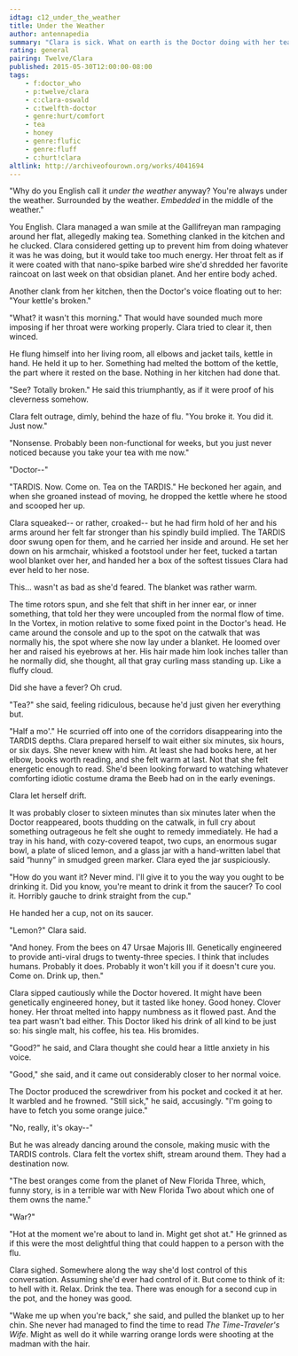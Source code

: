 ```yaml
---
idtag: c12_under_the_weather
title: Under the Weather
author: antennapedia
summary: "Clara is sick. What on earth is the Doctor doing with her tea kettle?"
rating: general
pairing: Twelve/Clara
published: 2015-05-30T12:00:00-08:00
tags:
    - f:doctor_who
    - p:twelve/clara
    - c:clara-oswald
    - c:twelfth-doctor
    - genre:hurt/comfort
    - tea
    - honey
    - genre:flufic
    - genre:fluff
    - c:hurt!clara
altlink: http://archiveofourown.org/works/4041694
---
```

"Why do you English call it *under the weather* anyway? You're always under the weather. Surrounded by the weather. *Embedded* in the middle of the weather."

You English. Clara managed a wan smile at the Gallifreyan man rampaging around her flat, allegedly making tea. Something clanked in the kitchen and he clucked. Clara considered getting up to prevent him from doing whatever it was he was doing, but it would take too much energy. Her throat felt as if it were coated with that nano-spike barbed wire she'd shredded her favorite raincoat on last week on that obsidian planet. And her entire body ached.

Another clank from her kitchen, then the Doctor's voice floating out to her: "Your kettle's broken."

"What? it wasn't this morning." That would have sounded much more imposing if her throat were working properly. Clara tried to clear it, then winced.

He flung himself into her living room, all elbows and jacket tails, kettle in hand. He held it up to her. Something had melted the bottom of the kettle, the part where it rested on the base. Nothing in her kitchen had done that.

"See? Totally broken." He said this triumphantly, as if it were proof of his cleverness somehow.

Clara felt outrage, dimly, behind the haze of flu. "You broke it. You did it. Just now."

"Nonsense. Probably been non-functional for weeks, but you just never noticed because you take your tea with me now."

"Doctor--"

"TARDIS. Now. Come on. Tea on the TARDIS." He beckoned her again, and when she groaned instead of moving, he dropped the kettle where he stood and scooped her up.

Clara squeaked-- or rather, croaked-- but he had firm hold of her and his arms around her felt far stronger than his spindly build implied. The TARDIS door swung open for them, and he carried her inside and around. He set her down on his armchair, whisked a footstool under her feet, tucked a tartan wool blanket over her, and handed her a box of the softest tissues Clara had ever held to her nose.

This... wasn't as bad as she'd feared. The blanket was rather warm.

The time rotors spun, and she felt that shift in her inner ear, or inner something, that told her they were uncoupled from the normal flow of time. In the Vortex, in motion relative to some fixed point in the Doctor's head. He came around the console and up to the spot on the catwalk that was normally his, the spot where she now lay under a blanket. He loomed over her and raised his eyebrows at her. His hair made him look inches taller than he normally did, she thought, all that gray curling mass standing up. Like a fluffy cloud.

Did she have a fever? Oh crud.

"Tea?" she said, feeling ridiculous, because he'd just given her everything but.

"Half a mo'." He scurried off into one of the corridors disappearing into the TARDIS depths. Clara prepared herself to wait either six minutes, six hours, or six days. She never knew with him. At least she had books here, at her elbow, books worth reading, and she felt warm at last. Not that she felt energetic enough to read. She'd been looking forward to watching whatever comforting idiotic costume drama the Beeb had on in the early evenings.

Clara let herself drift.

It was probably closer to sixteen minutes than six minutes later when the Doctor reappeared, boots thudding on the catwalk, in full cry about something outrageous he felt she ought to remedy immediately. He had a tray in his hand, with cozy-covered teapot, two cups, an enormous sugar bowl, a plate of sliced lemon, and a glass jar with a hand-written label that said “hunny” in smudged green marker. Clara eyed the jar suspiciously.

"How do you want it? Never mind. I'll give it to you the way you ought to be drinking it. Did you know, you're meant to drink it from the saucer? To cool it. Horribly gauche to drink straight from the cup."

He handed her a cup, not on its saucer.

"Lemon?" Clara said.

"And honey. From the bees on 47 Ursae Majoris III. Genetically engineered to provide anti-viral drugs to twenty-three species. I think that includes humans. Probably it does. Probably it won't kill you if it doesn't cure you. Come on. Drink up, then."

Clara sipped cautiously while the Doctor hovered. It might have been genetically engineered honey, but it tasted like honey. Good honey. Clover honey. Her throat melted into happy numbness as it flowed past. And the tea part wasn't bad either. This Doctor liked his drink of all kind to be just so: his single malt, his coffee, his tea. His bromides.

"Good?" he said, and Clara thought she could hear a little anxiety in his voice.

"Good," she said, and it came out considerably closer to her normal voice.

The Doctor produced the screwdriver from his pocket and cocked it at her. It warbled and he frowned. "Still sick," he said, accusingly. "I'm going to have to fetch you some orange juice."

"No, really, it's okay--"

But he was already dancing around the console, making music with the TARDIS controls. Clara felt the vortex shift, stream around them. They had a destination now.

"The best oranges come from the planet of New Florida Three, which, funny story, is in a terrible war with New Florida Two about which one of them owns the name."

"War?"

"Hot at the moment we're about to land in. Might get shot at." He grinned as if this were the most delightful thing that could happen to a person with the flu.

Clara sighed. Somewhere along the way she'd lost control of this conversation. Assuming she'd ever had control of it. But come to think of it: to hell with it. Relax. Drink the tea. There was enough for a second cup in the pot, and the honey was good.

"Wake me up when you're back," she said, and pulled the blanket up to her chin. She never had managed to find the time to read *The Time-Traveler's Wife*. Might as well do it while warring orange lords were shooting at the madman with the hair.

